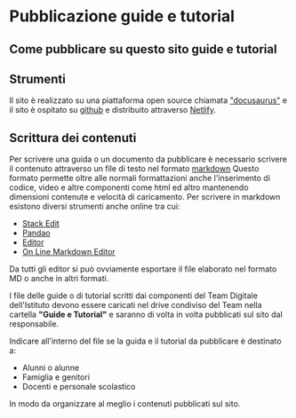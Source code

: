 ﻿# Pubblicazione guide e tutorial

## Come pubblicare su questo sito guide e tutorial

## Strumenti

Il sito è realizzato su una piattaforma open source chiamata ["docusaurus"](https://docusaurus.io/) e il sito è ospitato su [github](https://github.com/magiaslab/docsarurus-scuola.git) e distribuito attraverso [Netlify](https://app.netlify.com/).

## Scrittura dei contenuti

Per scrivere una guida o un documento da pubblicare è necessario scrivere il contenuto attraverso un file di testo nel formato [markdown](https://it.wikipedia.org/wiki/Markdown)
Questo formato permette oltre alle normali formattazioni anche l'inserimento di codice, video e altre componenti come html ed altro mantenendo dimensioni contenute e velocità di caricamento.
Per scrivere in markdown esistono diversi strumenti anche online tra cui:

 - [Stack Edit](https://stackedit.io/)
 - [Pandao](https://pandao.github.io/editor.md/en.html)
 - [Editor](https://markdownlivepreview.com/)
 - [On Line Markdown Editor](https://onlinemarkdowneditor.dev/)

Da tutti gli editor si può ovviamente esportare il file elaborato nel formato MD o anche in altri formati.

I file delle guide o di tutorial scritti dai componenti del Team Digitale dell'Istituto devono essere caricati nel drive condiviso del Team nella cartella **"Guide e Tutorial"** e saranno di volta in volta pubblicati sul sito dal responsabile.

Indicare all'interno del file se la guida e il tutorial da pubblicare è destinato a:

 - Alunni o alunne
 - Famiglia e genitori
 - Docenti e personale scolastico

In modo da organizzare al meglio i contenuti pubblicati sul sito.

